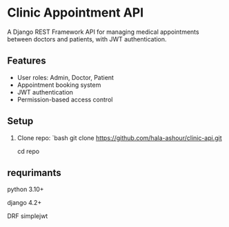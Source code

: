 # Clinic Appointment API

A Django REST Framework API for managing medical appointments between doctors and patients, with JWT authentication.

## Features
- User roles: Admin, Doctor, Patient
- Appointment booking system
- JWT authentication
- Permission-based access control

## Setup
1. Clone repo:
   `bash
   git clone https://github.com/hala-ashour/clinic-api.git
   
   cd repo

## requrimants 
 python 3.10+
 
 django 4.2+
 
 DRF
 simplejwt
